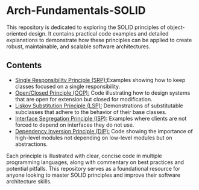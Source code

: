 # Arch-Fundamentals-SOLID

This repository is dedicated to exploring the SOLID principles of object-oriented design. It contains practical code examples and detailed explanations to demonstrate how these principles can be applied to create robust, maintainable, and scalable software architectures.

## Contents

- [Single Responsibility Principle (SRP):](./solid/1-S-SRP.md)Examples showing how to keep classes focused on a single responsibility.
- [Open/Closed Principle (OCP):](./solid/2-O-OCP.md) Code illustrating how to design systems that are open for extension but closed for modification.
- [Liskov Substitution Principle (LSP):](./solid/3-L-LSP.md) Demonstrations of substitutable subclasses that adhere to the behavior of their base classes.
- [Interface Segregation Principle (ISP):](./solid/4-I-ISP.md) Examples where clients are not forced to depend on interfaces they do not use.
- [Dependency Inversion Principle (DIP):](./solid/5-D-DIP.md) Code showing the importance of high-level modules not depending on low-level modules but on abstractions.

Each principle is illustrated with clear, concise code in multiple programming languages, along with commentary on best practices and potential pitfalls. This repository serves as a foundational resource for anyone looking to master SOLID principles and improve their software architecture skills.
